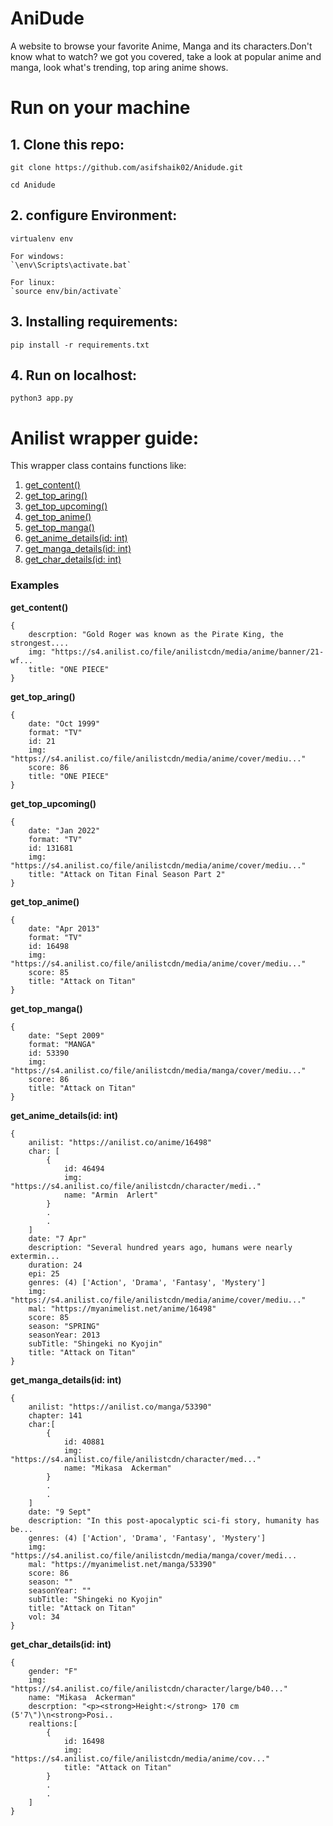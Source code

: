 # AniDude
A website to browse your favorite Anime, Manga and its characters.Don't know what to watch? we got you covered, take a look at popular anime and manga, look what's trending, top aring anime shows.

# Run on your machine

## 1. Clone this repo:

    git clone https://github.com/asifshaik02/Anidude.git

    cd Anidude


## 2. configure Environment:

    virtualenv env

    For windows:  
    `\env\Scripts\activate.bat`

    For linux:
    `source env/bin/activate`

## 3. Installing requirements:

    pip install -r requirements.txt

## 4. Run on localhost:
    python3 app.py

# Anilist wrapper guide:

This wrapper class contains functions like:
1. [get_content()](#1)
2. [get_top_aring()](#2)
3. [get_top_upcoming()](#3)
4. [get_top_anime()](#4)
5. [get_top_manga()](#5)
6. [get_anime_details(id: int)](#6)
7. [get_manga_details(id: int)](#7)
8. [get_char_details(id: int)](#8)

### Examples

<div id="1"></div>

**get_content()**

    {
        descrption: "Gold Roger was known as the Pirate King, the strongest....
        img: "https://s4.anilist.co/file/anilistcdn/media/anime/banner/21-wf...
        title: "ONE PIECE"
    }
<div id="2"></div>

**get_top_aring()**

    {
        date: "Oct 1999"
        format: "TV"
        id: 21
        img: "https://s4.anilist.co/file/anilistcdn/media/anime/cover/mediu..."
        score: 86
        title: "ONE PIECE"
    }
<div id="3"></div>

**get_top_upcoming()**

    {
        date: "Jan 2022"
        format: "TV"
        id: 131681
        img: "https://s4.anilist.co/file/anilistcdn/media/anime/cover/mediu..."
        title: "Attack on Titan Final Season Part 2"
    }
<div id="4"></div>

**get_top_anime()**

    {
        date: "Apr 2013"
        format: "TV"
        id: 16498
        img: "https://s4.anilist.co/file/anilistcdn/media/anime/cover/mediu..."
        score: 85
        title: "Attack on Titan"
    }
<div id="5"></div>

**get_top_manga()**

    {
        date: "Sept 2009"
        format: "MANGA"
        id: 53390
        img: "https://s4.anilist.co/file/anilistcdn/media/manga/cover/mediu..."
        score: 86
        title: "Attack on Titan"
    }
<div id="6"></div>

**get_anime_details(id: int)**

    {
        anilist: "https://anilist.co/anime/16498"
        char: [
            {
                id: 46494
                img: "https://s4.anilist.co/file/anilistcdn/character/medi.."
                name: "Armin  Arlert"
            }
            .
            .
        ]
        date: "7 Apr"
        description: "Several hundred years ago, humans were nearly extermin...
        duration: 24
        epi: 25
        genres: (4) ['Action', 'Drama', 'Fantasy', 'Mystery']
        img: "https://s4.anilist.co/file/anilistcdn/media/anime/cover/mediu..."
        mal: "https://myanimelist.net/anime/16498"
        score: 85
        season: "SPRING"
        seasonYear: 2013
        subTitle: "Shingeki no Kyojin"
        title: "Attack on Titan"
    }
<div id="7"></div>

**get_manga_details(id: int)**

    {
        anilist: "https://anilist.co/manga/53390"
        chapter: 141
        char:[
            {
                id: 40881
                img: "https://s4.anilist.co/file/anilistcdn/character/med..."
                name: "Mikasa  Ackerman"
            }
            .
            .
        ]
        date: "9 Sept"
        description: "In this post-apocalyptic sci-fi story, humanity has be...
        genres: (4) ['Action', 'Drama', 'Fantasy', 'Mystery']
        img: "https://s4.anilist.co/file/anilistcdn/media/manga/cover/medi...
        mal: "https://myanimelist.net/manga/53390"
        score: 86
        season: ""
        seasonYear: ""
        subTitle: "Shingeki no Kyojin"
        title: "Attack on Titan"
        vol: 34
    }

<div id="8"></div>

**get_char_details(id: int)**

    {
        gender: "F"
        img: "https://s4.anilist.co/file/anilistcdn/character/large/b40..."
        name: "Mikasa  Ackerman"
        descrption: "<p><strong>Height:</strong> 170 cm (5'7\")\n<strong>Posi..
        realtions:[
            {
                id: 16498
                img: "https://s4.anilist.co/file/anilistcdn/media/anime/cov..."
                title: "Attack on Titan"
            }
            .
            .
        ]
    }